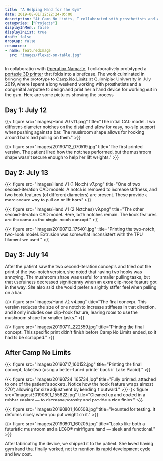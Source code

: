 ```yaml
---
title: "A Helping Hand for the Gym"
date: 2019-08-01T12:22:24-05:00
description: "At Camp No Limits, I collaborated with prosthetists and a congenital amputee to design and print her a terminal device for her workout routine."
categories: ["Projects"]
displayInMenu: false
displayInList: true
draft: false
dropCap: false
resources:
- name: featuredImage
  src: "images/flexed-on-table.jpg"
---
```


In collaboration with [Operation Namaste](https://www.operationnamaste.org/), I collaboratively prototyped a [portable 3D printer](https://isaacdnew.com/g-tour-3d-printer) that folds into a briefcase. The work culminated in bringing the prototype to [Camp No Limits](https://nolimitsfoundation.org) at Quinnipiac University in July 2019, where I spent a long weekend working with prosthetists and a congenital amputee to design and print her a hand device for working out in the gym. Here are some pictures showing the process:

## Day 1: July 12
{{< figure src="images/Hand V0 v11.png" title="The initial CAD model. Two different-diameter notches on the distal end allow for easy, no-slip support when pushing against a bar. The mushroom shape allows for hooking around bars and pulling on them." >}}

{{< figure src="images/20190712_070519.jpg" title="The first printed version. The patient liked how the notches performed, but the mushroom shape wasn't secure enough to help her lift weights." >}}

## Day 2: July 13
{{< figure src="images/Hand V1 (1 Notch) v7.png" title="One of two second-iteration CAD models. A notch is removed to increase stiffness, and two hook features (of different diameters) are present. These provide a more secure way to pull on or lift bars." >}}

{{< figure src="images/Hand V1 (2 Notches) v9.png" title="The other second-iteration CAD model. Here, both notches remain. The hook features are the same as the single-notch concept." >}}

{{< figure src="images/20190712_175401.jpg" title="Printing the two-notch, two-hook model. Extrusion was somewhat inconsistent with the TPU filament we used." >}}

## Day 3: July 14
After the patient saw the two second-iteration concepts and tried out the print of the two-notch version, she noted that having two hooks was annoying. The mushroom shape was useful for smaller pulling tasks, but that usefulness decreased significantly when an extra clip-hook feature got in the way. She also said she would prefer a slightly stiffer feel when pulling on a bar.

{{< figure src="images/Hand V2 v4.png" title="The final concept. This version reduces the size of one notch to increase stiffness in that direction, and it only includes one clip-hook feature, leaving room to use the mushroom shape for smaller tasks." >}}

{{< figure src="images/20190711_222659.jpg" title="Printing the final concept. This specific print didn't finish before Camp No Limits ended, so it had to be scrapped." >}}

## After Camp No Limits
{{< figure src="images/20190717_160152.jpg" title="Printing the final concept, take two (using a better-tuned printer back in Lake Placid)." >}}

{{< figure src="images/20190724_165734.jpg" title="Fully printed, attached to one of the patient's sockets. Notice how the hook feature wraps almost 270°, allowing for size adjustment by bending it outward." >}}
{{< figure src="images/20190801_155822.jpg" title="Cleaned up and coated in a rubber sealant — to decrease porosity and provide a nice finish." >}}

{{< figure src="images/20190801_160508.jpg" title="Mounted for testing. It deforms nicely when you put weight on it." >}}

{{< figure src="images/20190801_160205.jpg" title="Looks like both a futuristic mushroom and a LEGO® minifigure hand — sleek and functional." >}}

After fabricating the device, we shipped it to the patient. She loved having gym hand that finally worked, not to mention its rapid development cycle and low cost.